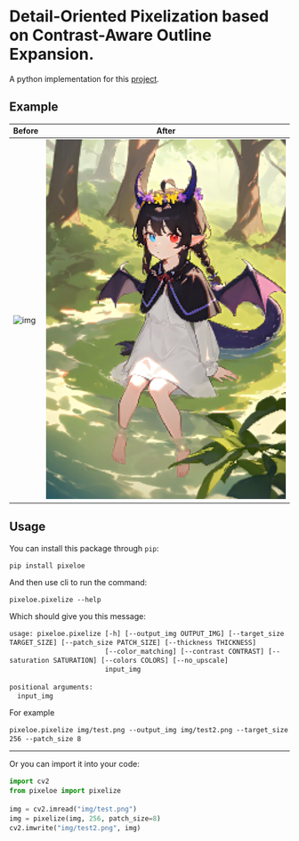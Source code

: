 # Detail-Oriented Pixelization based on Contrast-Aware Outline Expansion.

A python implementation for this [project](https://github.com/KohakuBlueleaf/PixelOE-matlab).

## Example

| Before             | After　             |
| ------------------ | ------------------- |
| ![img](img/test.png) | ![img](img/test2.png) |

## Usage

You can install this package through `pip`:

```
pip install pixeloe
```

And then use cli to run the command:
```
pixeloe.pixelize --help
```

Which should give you this message:
```
usage: pixeloe.pixelize [-h] [--output_img OUTPUT_IMG] [--target_size TARGET_SIZE] [--patch_size PATCH_SIZE] [--thickness THICKNESS]
                        [--color_matching] [--contrast CONTRAST] [--saturation SATURATION] [--colors COLORS] [--no_upscale]
                        input_img

positional arguments:
  input_img
```

For example
```
pixeloe.pixelize img/test.png --output_img img/test2.png --target_size 256 --patch_size 8
```

---

Or you can import it into your code:

```python
import cv2
from pixeloe import pixelize

img = cv2.imread("img/test.png")
img = pixelize(img, 256, patch_size=8)
cv2.imwrite("img/test2.png", img)
```
